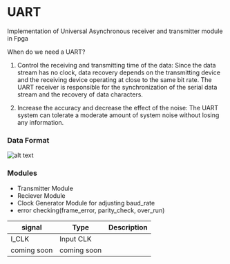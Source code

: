 # UART
Implementation of Universal Asynchronous receiver and transmitter module in Fpga

When do we need a UART?

1) Control the receiving and transmitting time of the data:
Since the data stream has no clock, data recovery depends on the transmitting device and the receiving device operating at close to the same bit rate. The UART receiver is responsible for the synchronization of the serial data stream and the recovery of data characters.

2) Increase the accuracy and decrease the effect of the noise:
The UART system can tolerate a moderate amount of system noise without losing any information.

### Data Format
 ![alt text]( http://www.ece.ualberta.ca/~elliott/ee552/studentAppNotes/1999f/UART/uart-format.jpg)
 
 ### Modules
- Transmitter Module
- Reciever Module
- Clock Generator Module for adjusting baud_rate
- error checking(frame_error, parity_check, over_run)

| signal | Type | Description |
| ------ | ------ | ------ |
| I_CLK | Input CLK |
| coming soon | coming soon |
